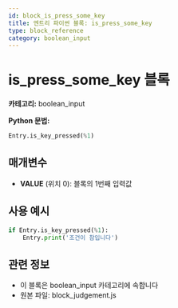 ```yaml
---
id: block_is_press_some_key
title: 엔트리 파이썬 블록: is_press_some_key
type: block_reference
category: boolean_input
---
```


# is_press_some_key 블록

**카테고리:** boolean_input

**Python 문법:**
```python
Entry.is_key_pressed(%1)
```

## 매개변수

- **VALUE** (위치 0): 블록의 1번째 입력값

## 사용 예시

```python
if Entry.is_key_pressed(%1):
    Entry.print('조건이 참입니다')
```

## 관련 정보

- 이 블록은 boolean_input 카테고리에 속합니다
- 원본 파일: block_judgement.js

